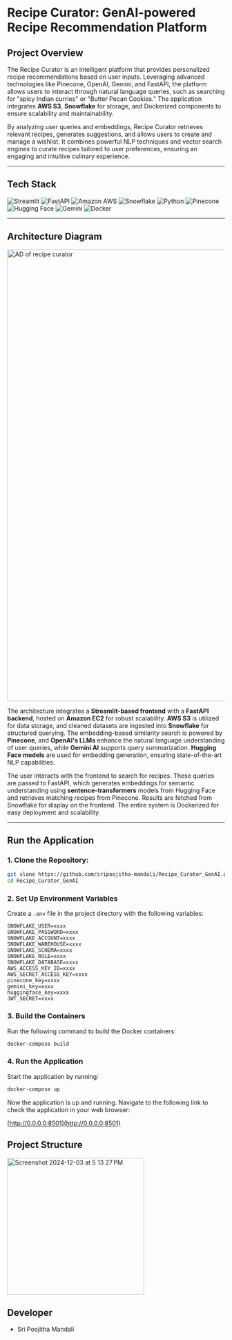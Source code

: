 # Recipe Curator: GenAI-powered Recipe Recommendation Platform

## Project Overview

The Recipe Curator is an intelligent platform that provides personalized recipe recommendations based on user inputs. Leveraging advanced technologies like Pinecone, OpenAI, Gemini, and FastAPI, the platform allows users to interact through natural language queries, such as searching for "spicy Indian curries" or "Butter Pecan Cookies." The application integrates **AWS S3**, **Snowflake** for storage, and Dockerized components to ensure scalability and maintainability.

By analyzing user queries and embeddings, Recipe Curator retrieves relevant recipes, generates suggestions, and allows users to create and manage a wishlist. It combines powerful NLP techniques and vector search engines to curate recipes tailored to user preferences, ensuring an engaging and intuitive culinary experience.

---

## Tech Stack

![Streamlit](https://img.shields.io/badge/Streamlit-FF4B4B?style=for-the-badge&logo=streamlit&logoColor=white)
![FastAPI](https://img.shields.io/badge/FastAPI-009688?style=for-the-badge&logo=fastapi&logoColor=white)
![Amazon AWS](https://img.shields.io/badge/Amazon_AWS-FF9900?style=for-the-badge&logo=amazon-aws&logoColor=white)
![Snowflake](https://img.shields.io/badge/Snowflake-29B6F6?style=for-the-badge&logo=snowflake&logoColor=white)
![Python](https://img.shields.io/badge/Python-4B8BBE?style=for-the-badge&logo=python&logoColor=yellow)
![Pinecone](https://img.shields.io/badge/Pinecone-6558F5?style=for-the-badge&logo=pinecone&logoColor=white)
![Hugging Face](https://img.shields.io/badge/Hugging_Face-FF9900?style=for-the-badge&logo=huggingface&logoColor=white)
![Gemini](https://img.shields.io/badge/Gemini-purple?style=for-the-badge)
![Docker](https://img.shields.io/badge/Docker-0db7ed?style=for-the-badge&logo=docker&logoColor=white)

---

## Architecture Diagram

<img width="1046" alt="AD of recipe curator" src="https://github.com/user-attachments/assets/95fcba16-779a-4a1b-8704-4a3d4d1b8f63">


The architecture integrates a **Streamlit-based frontend** with a **FastAPI backend**, hosted on **Amazon EC2** for robust scalability. **AWS S3** is utilized for data storage, and cleaned datasets are ingested into **Snowflake** for structured querying. The embedding-based similarity search is powered by **Pinecone**, and **OpenAI's LLMs** enhance the natural language understanding of user queries, while **Gemini AI** supports query summarization. **Hugging Face models** are used for embedding generation, ensuring state-of-the-art NLP capabilities.

The user interacts with the frontend to search for recipes. These queries are passed to FastAPI, which generates embeddings for semantic understanding using **sentence-transformers** models from Hugging Face and retrieves matching recipes from Pinecone. Results are fetched from Snowflake for display on the frontend. The entire system is Dockerized for easy deployment and scalability.

---

## Run the Application

### 1. Clone the Repository:
   ```bash
   git clone https://github.com/sripoojitha-mandali/Recipe_Curator_GenAI.git
   cd Recipe_Curator_GenAI
   ```
### 2. Set Up Environment Variables

Create a `.env` file in the project directory with the following variables:

```env
SNOWFLAKE_USER=xxxx
SNOWFLAKE_PASSWORD=xxxx
SNOWFLAKE_ACCOUNT=xxxx
SNOWFLAKE_WAREHOUSE=xxxx
SNOWFLAKE_SCHEMA=xxxx
SNOWFLAKE_ROLE=xxxx
SNOWFLAKE_DATABASE=xxxx
AWS_ACCESS_KEY_ID=xxxx
AWS_SECRET_ACCESS_KEY=xxxx
pinecone_key=xxxx
gemini_key=xxxx
huggingface_key=xxxx
JWT_SECRET=xxxx
```
### 3. Build the Containers

Run the following command to build the Docker containers:

```bash
docker-compose build
```

### 4. Run the Application

Start the application by running:

```bash
docker-compose up
```

Now the application is up and running. Navigate to the following link to check the application in your web browser:

[http://0.0.0.0:8501](http://0.0.0.0:8501)

## Project Structure
<img width="317" alt="Screenshot 2024-12-03 at 5 13 27 PM" src="https://github.com/user-attachments/assets/ce865d49-01f2-42c3-8f44-53ed7e05ffb3">

## Developer
- Sri Poojitha Mandali
